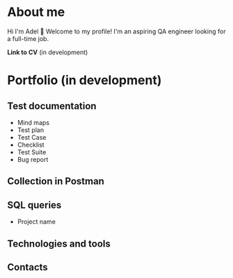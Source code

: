 # **About me**
Hi I'm Adel 👋
Welcome to my profile! 
I'm an aspiring QA engineer looking for a full-time job.

**Link to CV** (in development)


# **Portfolio** (in development)

## **Test documentation**
- Mind maps
- Test plan
- Test Case
- Checklist
- Test Suite
- Bug report

## Collection in Postman

## SQL queries
- Project name

## **Technologies and tools**

## **Contacts**
